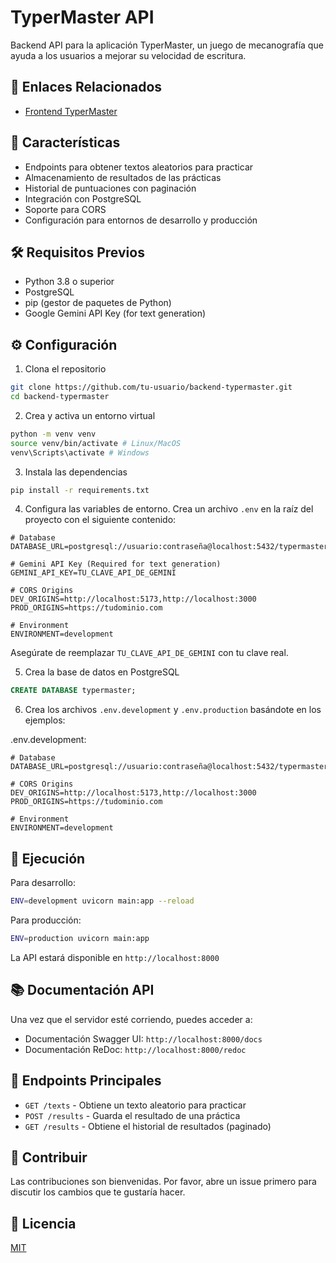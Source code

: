 # TyperMaster API

Backend API para la aplicación TyperMaster, un juego de mecanografía que ayuda a los usuarios a mejorar su velocidad de escritura.

## 🔗 Enlaces Relacionados

- [Frontend TyperMaster](https://github.com/jhobahego/frontend-typermaster)

## 🚀 Características

- Endpoints para obtener textos aleatorios para practicar
- Almacenamiento de resultados de las prácticas
- Historial de puntuaciones con paginación
- Integración con PostgreSQL
- Soporte para CORS
- Configuración para entornos de desarrollo y producción

## 🛠️ Requisitos Previos

- Python 3.8 o superior
- PostgreSQL
- pip (gestor de paquetes de Python)
- Google Gemini API Key (for text generation)

## ⚙️ Configuración

1. Clona el repositorio
```bash
git clone https://github.com/tu-usuario/backend-typermaster.git
cd backend-typermaster
```
2. Crea y activa un entorno virtual
```bash
python -m venv venv
source venv/bin/activate # Linux/MacOS
venv\Scripts\activate # Windows
```

3. Instala las dependencias
```bash
pip install -r requirements.txt
```

4. Configura las variables de entorno. Crea un archivo `.env` en la raíz del proyecto con el siguiente contenido:
```dotenv
# Database
DATABASE_URL=postgresql://usuario:contraseña@localhost:5432/typermaster

# Gemini API Key (Required for text generation)
GEMINI_API_KEY=TU_CLAVE_API_DE_GEMINI

# CORS Origins
DEV_ORIGINS=http://localhost:5173,http://localhost:3000
PROD_ORIGINS=https://tudominio.com

# Environment
ENVIRONMENT=development
```
Asegúrate de reemplazar `TU_CLAVE_API_DE_GEMINI` con tu clave real.

5. Crea la base de datos en PostgreSQL
```sql
CREATE DATABASE typermaster;
```

6. Crea los archivos `.env.development` y `.env.production` basándote en los ejemplos:

.env.development:

```env
# Database
DATABASE_URL=postgresql://usuario:contraseña@localhost:5432/typermaster

# CORS Origins
DEV_ORIGINS=http://localhost:5173,http://localhost:3000
PROD_ORIGINS=https://tudominio.com

# Environment
ENVIRONMENT=development
```

## 🚀 Ejecución

Para desarrollo:
```bash
ENV=development uvicorn main:app --reload
```

Para producción:
```bash
ENV=production uvicorn main:app
```

La API estará disponible en `http://localhost:8000`

## 📚 Documentación API

Una vez que el servidor esté corriendo, puedes acceder a:

- Documentación Swagger UI: `http://localhost:8000/docs`
- Documentación ReDoc: `http://localhost:8000/redoc`

## 🔄 Endpoints Principales

- `GET /texts` - Obtiene un texto aleatorio para practicar
- `POST /results` - Guarda el resultado de una práctica
- `GET /results` - Obtiene el historial de resultados (paginado)

## 🤝 Contribuir

Las contribuciones son bienvenidas. Por favor, abre un issue primero para discutir los cambios que te gustaría hacer.

## 📝 Licencia

[MIT](https://choosealicense.com/licenses/mit/)

